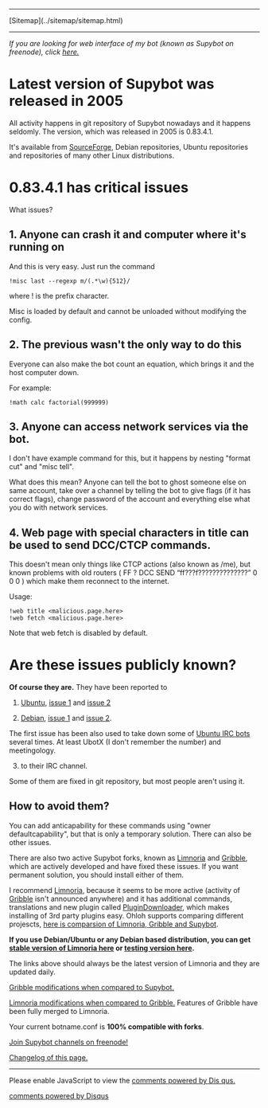 <!DOCTYPE html>
<html>
<head>
<meta charset="UTF-8" />
<meta name="description" content="Supybot security issues," />
<meta name="keywords" content="Security,Issues,Supybot,crash,Debian,Ubuntu,IRC" />
<meta name="author" content="Mikaela Suomalainen" />
<link rel="canonical" href="http://mkaysi.github.io/IRC/Supybot.html">
<title>Security issues of Supybot</title>
<link rel="stylesheet" type="text/css" href="../tyyli.css" />
</head>
<body>
<hr/>
[Sitemap](../sitemap/sitemap.html)
<hr/>

<em>If you are looking for web interface of my bot (known as Supybot on freenode), click [here.]</em>

[here.]:Yvzabevn.html

# Latest version of Supybot was released in 2005

All activity happens in git repository of Supybot nowadays and it happens seldomly. The version, which was released in 2005 is 0.83.4.1. 

It's available from [SourceForge], Debian repositories, Ubuntu repositories and repositories of many other Linux distributions.

[SourceForge]:http://supybot.sf.net/

# 0.83.4.1 has critical issues

What issues?

## 1. Anyone can crash it and computer where it's running on

And this is very easy. Just run the command 

```
!misc last --regexp m/(.*\w){512}/
```

where ! is the prefix character.

Misc is loaded by default and cannot be unloaded without modifying the config.

## 2. The previous wasn't the only way to do this

Everyone can also make the bot count an equation, which brings it and the host computer down. 

For example:

```
!math calc factorial(999999)
```

## 3. Anyone can access network services via the bot.

I don't have example command for this, but it happens by nesting "format cut" and "misc tell". 

What does this mean? Anyone can tell the bot to ghost someone else on same account, take over a channel by telling the bot to give flags (if it has correct flags), change password of the account and everything else what you do with network services.

## 4. Web page with special characters in title can be used to send DCC/CTCP commands.

This doesn't mean only things like CTCP actions (also known as /me), but known problems with old routers ( FF ? DCC SEND “ff???f??????????????” 0 0 0 ) which make 
them reconnect to the internet.

Usage:

```
!web title <malicious.page.here>
!web fetch <malicious.page.here>
```

Note that web fetch is disabled by default.

# Are these issues publicly known?

<STRONG>Of course they are.</strong> They have been reported to

1. [Ubuntu], [issue 1] and [issue 2]

[Ubuntu]:http://ubuntu.com/
[issue 1]:https://bugs.launchpad.net/ubuntu/+source/supybot/+bug/996947
[issue 2]:https://bugs.launchpad.net/ubuntu/+source/supybot/+bug/996950

2. [Debian], [issue 1] and [issue 2].

[Debian]:http://debian.org/
[issue 1]:http://bugs.debian.org/cgi-bin/bugreport.cgi?bug=672214
[issue 2]:http://bugs.debian.org/cgi-bin/bugreport.cgi?bug=672215

The first issue has been also used to take down some of [Ubuntu IRC bots] several times. At least UbotX (I don't remember the number) and meetingology.

[Ubuntu IRC bots]:https://wiki.ubuntu.com/IRC/Bots

3. to their IRC channel.

Some of them are fixed in git repository, but most people aren't using it.

## How to avoid them?

You can add anticapability for these commands using "owner defaultcapability", but that is only a temporary solution. There can also be other issues.

There are also two active Supybot forks, known as [Limnoria] and [Gribble], which are actively developed and have fixed these issues. If you want permanent solution, you should install either of them.

I recommend [Limnoria], because it seems to be more active (activity of [Gribble] isn't announced anywhere) and it has additional commands, translations and new plugin called [PluginDownloader], which makes installing of 3rd party plugins easy. Ohloh supports comparing different projescts, [here is comparsion of Limnoria, Gribble and Supybot](https://www.ohloh.net/p/compare?project_0=Limnoria&project_1=Gribble%3A+Support+Bottie&project_2=Supybot).

<strong>If you use Debian/Ubuntu or any Debian based distribution, you can get [stable version of Limnoria here] or [testing version here].</strong>

The links above should always be the latest version of Limnoria and they are updated daily.

[stable version of Limnoria here]:http://builds.progval.net/limnoria/limnoria-master-HEAD.deb
[testing version here]:http://builds.progval.net/limnoria/limnoria-testing-HEAD.deb

[Gribble modifications when compared to Supybot.]	

[Limnoria modifications when compared to Gribble.] Features of Gribble have been fully merged to Limnoria.

[Gribble modifications when compared to Supybot.]:http://sourceforge.net/apps/mediawiki/gribble/index.php?title=Gribble_Project_Git_Repository
[Limnoria modifications when compared to Gribble.]:https://github.com/ProgVal/Limnoria/wiki/LGC

Your current botname.conf is <strong>100% compatible with forks</strong>.

[Join Supybot channels on freenode!]

[Limnoria]:https://github.com/ProgVal/Limnoria
[Gribble]:http://sourceforge.net/apps/mediawiki/gribble/index.php?title=Main_Page
[PluginDownloader]:https://github.com/ProgVal/Limnoria/tree/master/plugins/PluginDownloader
[Join Supybot channels on freenode!]:irc://irc.freenode.net/#supybot,#gribble,#limnoria

[Changelog of this page.]

[Changelog of this page.]:https://github.com/Mkaysi/mkaysi.github.com/commits/master/IRC/Supybot.html.md

<hr/>

<div id="disqus_thread"></div>
<script type="text/javascript">
/* * * CONFIGURATION VARIABLES: EDIT BEFORE PASTING INTO YOUR WEBPAGE * * */
var disqus_developer = 0; 
var disqus_url = 'http://mkaysi.github.com/IRC/Supybot.html';
var disques_title = 'Security issues of Supybot';
var disqus_shortname = 'mkaysishomepage'; // required: replace example with your forum shortname
/* * * DON'T EDIT BELOW THIS LINE * * */
            (function() {
                var dsq = document.createElement('script'); dsq.type = 'text/javascript'; dsq.async = 
true;
                dsq.src = '//' + disqus_shortname + '.disqus.com/embed.js';
                (document.getElementsByTagName('head')[0] || document.getElementsByTagName('body')[0])
.appendChild(dsq);
            })();
        </script>
        <noscript>
Please enable JavaScript to view the <a href="http://disqus.com/?ref_noscript">comments powered by Dis
qus.</a>
</noscript>
        
<p><a href="http://disqus.com" class="dsq-brlink">comments powered by <span class="logo-disqus">Disqus
</span></a></p>
<!-- vim : set ft=html -->
</body>
</html>
<script type="text/javascript">

  var _gaq = _gaq || [];
  _gaq.push(['_setAccount', 'UA-40171169-1']);
  _gaq.push(['_trackPageview']);

  (function() {
    var ga = document.createElement('script'); ga.type = 'text/javascript'; ga.async = true;
    ga.src = ('https:' == document.location.protocol ? 'https://ssl' : 'http://www') + '.google-analytics.com/ga.js';
    var s = document.getElementsByTagName('script')[0]; s.parentNode.insertBefore(ga, s);
  })();

</script>
